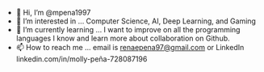 - 👋 Hi, I’m @mpena1997
- 👀 I’m interested in ... Computer Science, AI, Deep Learning, and Gaming
- 🌱 I’m currently learning ... I want to improve on all the programming languages I know and learn more about collaboration on Github.
- 📫 How to reach me ... email is renaepena97@gmail.com or LinkedIn linkedin.com/in/molly-peña-728087196

<!---
mpena1997/mpena1997 is a ✨ special ✨ repository because its `README.md` (this file) appears on your GitHub profile.
You can click the Preview link to take a look at your changes.
--->
